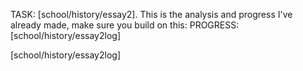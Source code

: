 TASK: [school/history/essay2].
This is the analysis and progress I've already made, make sure you build on this:
PROGRESS: [school/history/essay2log]

[school/history/essay2log]